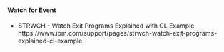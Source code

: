 <h4>Watch for Event</h4>

<ul>
<li>STRWCH - Watch Exit Programs Explained with CL Example<br />https://www.ibm.com/support/pages/strwch-watch-exit-programs-explained-cl-example</li>
</ul>
